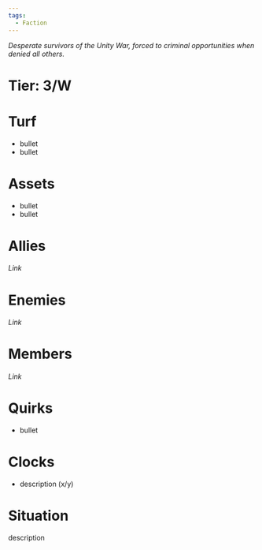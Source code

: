 ```yaml
---
tags:
  - Faction
---
```

*Desperate survivors of the Unity War, forced to criminal opportunities when
denied all others.*
# Tier: 3/W
# Turf
- bullet
- bullet
# Assets
- bullet
- bullet
# Allies
###### Link
# Enemies
###### Link
# Members
###### Link
# Quirks
- bullet
# Clocks
- description (x/y)
# Situation
description